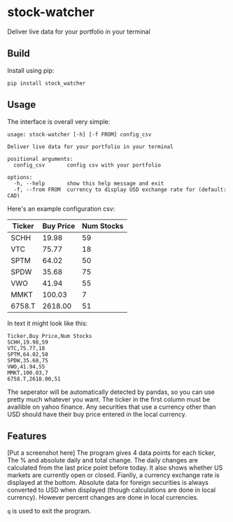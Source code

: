 # stock-watcher
Deliver live data for your portfolio in your terminal

## Build
Install using pip:
```
pip install stock_watcher
```

## Usage
The interface is overall very simple:
```
usage: stock-watcher [-h] [-f FROM] config_csv

Deliver live data for your portfolio in your terminal

positional arguments:
  config_csv       config csv with your portfolio

options:
  -h, --help       show this help message and exit
  -f, --from FROM  currency to display USD exchange rate for (default: CAD)
```

Here's an example configuration csv:

| Ticker | Buy Price | Num Stocks |
| ------ | --------- | ---------- |
| SCHH | 19.98 | 59 |
| VTC | 75.77 | 18 |
| SPTM | 64.02 | 50 |
| SPDW | 35.68 | 75 |
| VWO | 41.94 | 55 |
| MMKT | 100.03 | 7 |
| 6758.T | 2618.00 | 51 |

In text it might look like this:
```
Ticker,Buy Price,Num Stocks
SCHH,19.98,59
VTC,75.77,18
SPTM,64.02,50
SPDW,35.68,75
VWO,41.94,55
MMKT,100.03,7
6758.T,2618.00,51
```
The seperator will be automatically detected by pandas, so you can use pretty much whatever you want. The ticker in the first column must be availible on yahoo finance. Any securities that use a currency other than USD should have their buy price entered in the local currency.

## Features
[Put a screenshot here]
The program gives 4 data points for each ticker, The % and absolute daily and total change. The daily changes are calculated from the last price point before today. It also shows whether US markets are currently open or closed. Fianlly, a currency exchange rate is displayed at the bottom. Absolute data for foreign securities is always converted to USD when displayed (though calculations are done in local currency). However percent changes are done in local currencies.

`q` is used to exit the program.
